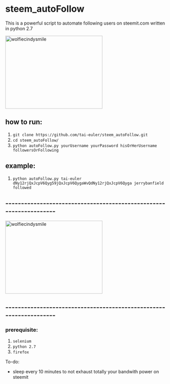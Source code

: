# steem_autoFollow


This is a powerful script to automate following users on steemit.com written in python 2.7


<img src="https://media.makeameme.org/created/Hi-Stalker.jpg" alt="wolfiecindysmile" style="width:304px;height:228px;">

## how to run: 
1. ```git clone https://github.com/tai-euler/steem_autoFollow.git```
2. ```cd steem_autoFollow/```
3. ```python autoFollow.py yourUsername yourPassword hisOrHerUsername followersOrFollowing```

## example: 
1. ``python autoFollow.py tai-euler dNy12rjQxJcpV6Qyg59jQxJcpV6QygaWvQdNy12rjQxJcpV6Qyga jerrybanfield followed``

## -------------------------------------------------------------------
<img src="https://preview.ibb.co/cRNEEF/Screen_Shot_2017_09_11_at_00_43_16.png" alt="wolfiecindysmile" style="width:304px;height:228px;">

## -------------------------------------------------------------------

### prerequisite: 
1. ```selenium```
2. ```python 2.7```
3. ```firefox```


To-do:
* sleep every 10 minutes to not exhaust totally your bandwith power on steemit
